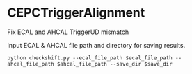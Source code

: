 # CEPCTriggerAlignment
Fix ECAL and AHCAL TriggerUD mismatch

Input ECAL & AHCAL file path and directory for saving results.

	python checkshift.py --ecal_file_path $ecal_file_path --ahcal_file_path $ahcal_file_path --save_dir $save_dir


